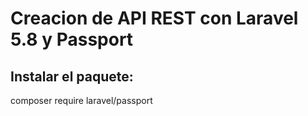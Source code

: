 # Creacion de API REST con Laravel 5.8 y Passport

## Instalar el paquete: 

composer require laravel/passport
